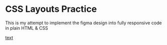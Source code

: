 # CSS Layouts Practice

This is my attempt to implement the figma design into fully responsive code in plain HTML & CSS

[text](https://www.figma.com/file/q2JEZ74G91uTbdtuCAaL2B/Smart-Agro--An-Organic-Food%2C-Agriculture-%26-Farm-Services-Website-(Community)?type=design&node-id=3-328&mode=design&t=gcL4U0bHXv46IYI7-0)